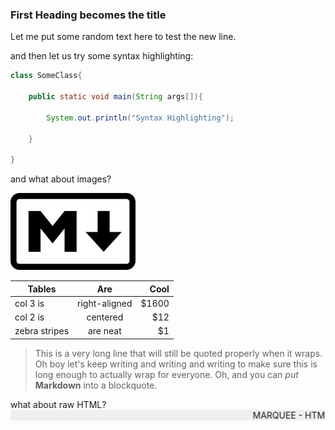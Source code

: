 ### First Heading becomes the title

Let me put some random text here to test the new line.

and then let us try some syntax highlighting:

```java
class SomeClass{

    public static void main(String args[]){
    
        System.out.println("Syntax Highlighting");
    
    }

}

```

and what about images?

![ALT-TEXT](assets/images/markdown.png)

| Tables        | Are           | Cool  |
| ------------- |:-------------:| -----:|
| col 3 is      | right-aligned | $1600 |
| col 2 is      | centered      |   $12 |
| zebra stripes | are neat      |    $1 |



> This is a very long line that will still be quoted properly when it wraps. Oh boy let's keep writing and writing and writing to make sure this is long enough to actually wrap for everyone. Oh, and you can *put* **Markdown** into a blockquote. 

what about raw HTML?
<marquee bgcolor='#efefef'>
<blink>MARQUEE - HTML LIKE A BOSS!</blink>
</marquee>
